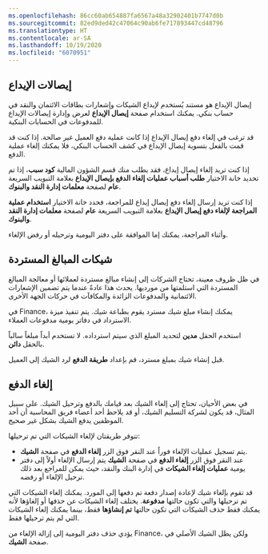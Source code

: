 ```yaml
---
ms.openlocfilehash: 86cc60ab654887fa6567a48a32902401b7747d0b
ms.sourcegitcommit: 82ed9ded42c47064c90ab6fe717893447cd48796
ms.translationtype: HT
ms.contentlocale: ar-SA
ms.lasthandoff: 10/19/2020
ms.locfileid: "6070951"
---
```

## <a name="deposit-slips"></a>إيصالات الإيداع 

إيصال الإيداع هو مستند يُستخدم لإيداع الشيكات وإشعارات بطاقات الائتمان والنقد في حساب بنكي. يمكنك استخدام صفحة **إيصال الإيداع** لعرض وإدارة إيصالات الإيداع للمدفوعات في الحسابات البنكية.

قد ترغب في إلغاء دفع إيصال الإيداع إذا كانت عملية دفع العميل غير صالحة. إذا كنت قد قمت بالفعل بتسوية إيصال الإيداع في كشف الحساب البنكي، فلا يمكنك إلغاء عملية الدفع. 

إذا كنت تريد إلغاء إيصال إيداع، فقد يطلب منك قسم الشؤون المالية **كود سبب**، إذا تم تحديد خانة الاختيار **طلب أسباب عمليات إلغاء الدفع بإيصال الإيداع** بعلامة التبويب السريعة **عام** لصفحة **معلمات إدارة النقد والبنوك**. 

إذا كنت تريد إرسال إلغاء دفع إيصال إيداع للمراجعة، فحدد خانة الاختيار **استخدام عملية المراجعة لإلغاء دفع إيصال الإيداع** بعلامة التبويب السريعة **عام** لصفحة **معلمات إدارة النقد والبنوك**.

وأثناء المراجعة، يمكنك إما الموافقة على دفتر اليومية وترحيله أو رفض الإلغاء. 

## <a name="refund-checks"></a>شيكات المبالغ المستردة 

في ظل ظروف معينة، تحتاج الشركات إلى إنشاء مبالغ مستردة لعملائها أو معالجة المبالغ المستردة التي استلمتها من مورديها. يحدث هذا عادةً عندما يتم تضمين الإشعارات الائتمانية والمدفوعات الزائدة والمكافآت في حركات الجهة الأخرى.

في Finance، يمكنك إنشاء مبلغ شيك مسترد يقوم بطباعة شيك. يتم تنفيذ ميزة الاسترداد في دفاتر يومية مدفوعات العملاء.

استخدم الحقل **مدين** لتحديد المبلغ الذي سيتم استرداده. لا تستخدم أبداً مبلغاً سالباً بالحقل **دائن**.

قبل إنشاء شيك بمبلغ مسترد، قم بإعداد **طريقة الدفع** لرد الشيك إلى العميل. 

## <a name="payment-reversal"></a>إلغاء الدفع 

في بعض الأحيان، تحتاج إلى إلغاء الشيك بعد قيامك بالدفع وترحيل الشيك. على سبيل المثال، قد يكون لشركة التسليم الشيك، أو قد يلاحظ أحد أعضاء فريق المحاسبة أن أحد الموظفين يدفع الشيك بشكل غير صحيح. 

تتوفر طريقتان لإلغاء الشيكات التي تم ترحيلها:

- يتم تسجيل عمليات الإلغاء فوراً عند النقر فوق الزر **إلغاء الدفع** في صفحة **الشيك**.
- عند النقر فوق الزر **إلغاء الدفع** في صفحة **الشيك** يتم إرسال الإلغاء أولاً إلى دفتر يومية **عمليات إلغاء الشيكات** في إدارة البنك والنقد، حيث يمكن للمراجع بعد ذلك ترحيل الإلغاء أو رفضه.

قد تقوم بإلغاء شيك لإعادة إصدار دفعة تم دفعها إلى المورد. يمكنك إلغاء الشيكات التي تم ترحيلها والتي تكون حالتها **مدفوعة**. يختلف إلغاء الشيكات عن حذفها أو إلغاؤها لأنه يمكنك فقط حذف الشيكات التي تكون حالتها **تم إنشاؤها** فقط، بينما يمكنك إلغاء الشيكات التي لم يتم ترحيلها فقط.

يؤدي حذف دفتر اليومية إلى إزالة الإلغاء من Finance، ولكن يظل الشيك الأصلي في صفحة **الشيك**. 

